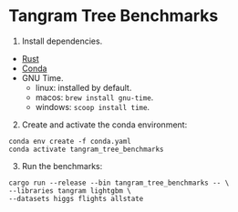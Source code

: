 # Tangram Tree Benchmarks

1. Install dependencies.

- [Rust](https://rustup.rs)
- [Conda](https://conda.io)
- GNU Time.
	- linux: installed by default.
	- macos: `brew install gnu-time`.
	- windows: `scoop install time`.

2. Create and activate the conda environment:

```
conda env create -f conda.yaml
conda activate tangram_tree_benchmarks
```

3. Run the benchmarks:

```
cargo run --release --bin tangram_tree_benchmarks -- \
--libraries tangram lightgbm \
--datasets higgs flights allstate
```
